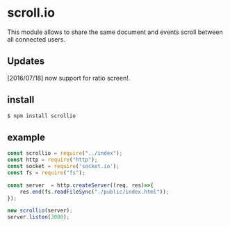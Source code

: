 # scroll.io

This module allows to share the same document and events scroll between all connected users.

## Updates
[2016/07/18] now support for ratio screen!.
## install 

```bash
$ npm install scrollio
```


## example

```javascript
const scrollio = require("../index");
const http = require("http");
const socket = require('socket.io');
const fs = require("fs");

const server  = http.createServer((req, res)=>{
    res.end(fs.readFileSync("./public/index.html"));
});

new scrollio(server);
server.listen(3000);

```



